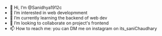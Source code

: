 - 👋 Hi, I’m @Sanidhya1912c
- 👀 I’m interested in web developmment
- 🌱 I’m currently learning the backend of web dev
- 💞️ I’m looking to collaborate on project's frontend 
- 📫 How to reach me: you can DM me on instagram on its_saniChaudhary
